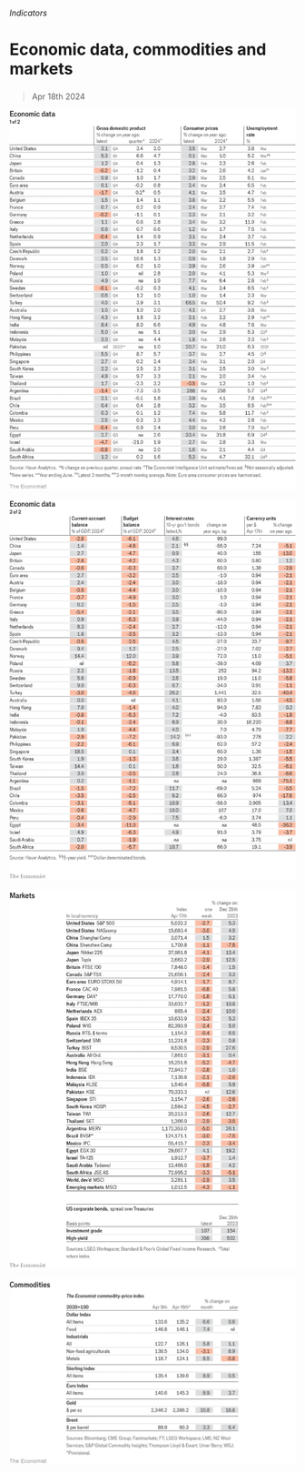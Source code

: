 ###### Indicators

# Economic data, commodities and markets 

#####  

> Apr 18th 2024 

![image](images/20240420_INT101.png) 


![image](images/20240420_INT102.png) 


![image](images/20240420_INT201.png) 


![image](images/20240420_INT401.png) 


